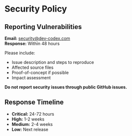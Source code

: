 # Security Policy

## Reporting Vulnerabilities

**Email:** security@dev-codex.com  
**Response:** Within 48 hours

Please include:
- Issue description and steps to reproduce
- Affected source files 
- Proof-of-concept if possible
- Impact assessment

**Do not report security issues through public GitHub issues.**

## Response Timeline

- **Critical:** 24-72 hours
- **High:** 1-2 weeks  
- **Medium:** 2-4 weeks
- **Low:** Next release